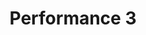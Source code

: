 ---
title: "Performance 3"
thumbnail: "https://images.unsplash.com/photo-1557264305-7e2764da873b?ixlib=rb-4.0.3&ixid=M3wxMjA3fDB8MHxwaG90by1wYWdlfHx8fGVufDB8fHx8fA%3D%3D&auto=format&fit=crop&w=1470&q=80"
full_image: "https://images.unsplash.com/photo-1557264305-7e2764da873b?ixlib=rb-4.0.3&ixid=M3wxMjA3fDB8MHxwaG90by1wYWdlfHx8fGVufDB8fHx8fA%3D%3D&auto=format&fit=crop&w=1470&q=80"
video: "https://www.youtube.com/embed/dQw4w9WgXcQ"
description: "Description of performance 3"
order: 3
---